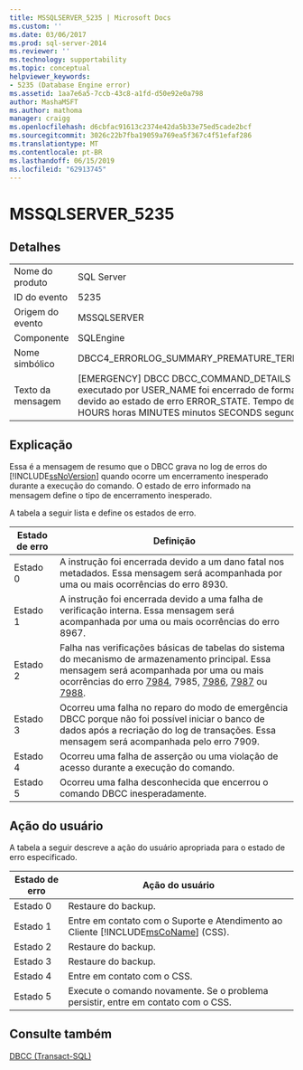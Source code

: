 ```yaml
---
title: MSSQLSERVER_5235 | Microsoft Docs
ms.custom: ''
ms.date: 03/06/2017
ms.prod: sql-server-2014
ms.reviewer: ''
ms.technology: supportability
ms.topic: conceptual
helpviewer_keywords:
- 5235 (Database Engine error)
ms.assetid: 1aa7e6a5-7ccb-43c8-a1fd-d50e92e0a798
author: MashaMSFT
ms.author: mathoma
manager: craigg
ms.openlocfilehash: d6cbfac91613c2374e42da5b33e75ed5cade2bcf
ms.sourcegitcommit: 3026c22b7fba19059a769ea5f367c4f51efaf286
ms.translationtype: MT
ms.contentlocale: pt-BR
ms.lasthandoff: 06/15/2019
ms.locfileid: "62913745"
---
```

# <a name="mssqlserver5235"></a>MSSQLSERVER_5235
    
## <a name="details"></a>Detalhes  
  
|||  
|-|-|  
|Nome do produto|SQL Server|  
|ID do evento|5235|  
|Origem do evento|MSSQLSERVER|  
|Componente|SQLEngine|  
|Nome simbólico|DBCC4_ERRORLOG_SUMMARY_PREMATURE_TERMINATION|  
|Texto da mensagem|[EMERGENCY] DBCC DBCC_COMMAND_DETAILS executado por USER_NAME foi encerrado de forma anormal devido ao estado de erro ERROR_STATE. Tempo decorrido: HOURS horas MINUTES minutos SECONDS segundos.|  
  
## <a name="explanation"></a>Explicação  
 Essa é a mensagem de resumo que o DBCC grava no log de erros do [!INCLUDE[ssNoVersion](../../includes/ssnoversion-md.md)] quando ocorre um encerramento inesperado durante a execução do comando. O estado de erro informado na mensagem define o tipo de encerramento inesperado.  
  
 A tabela a seguir lista e define os estados de erro.  
  
|Estado de erro|Definição|  
|-----------------|----------------|  
|Estado 0|A instrução foi encerrada devido a um dano fatal nos metadados. Essa mensagem será acompanhada por uma ou mais ocorrências do erro 8930.|  
|Estado 1|A instrução foi encerrada devido a uma falha de verificação interna. Essa mensagem será acompanhada por uma ou mais ocorrências do erro 8967.|  
|Estado 2|Falha nas verificações básicas de tabelas do sistema do mecanismo de armazenamento principal. Essa mensagem será acompanhada por uma ou mais ocorrências do erro [7984](mssqlserver-7984-database-engine-error.md), 7985, [7986](mssqlserver-7986-database-engine-error.md), [7987](mssqlserver-7987-database-engine-error.md) ou [7988](mssqlserver-7988-database-engine-error.md).|  
|Estado 3|Ocorreu uma falha no reparo do modo de emergência DBCC porque não foi possível iniciar o banco de dados após a recriação do log de transações. Essa mensagem será acompanhada pelo erro 7909.|  
|Estado 4|Ocorreu uma falha de asserção ou uma violação de acesso durante a execução do comando.|  
|Estado 5|Ocorreu uma falha desconhecida que encerrou o comando DBCC inesperadamente.|  
  
## <a name="user-action"></a>Ação do usuário  
 A tabela a seguir descreve a ação do usuário apropriada para o estado de erro especificado.  
  
|Estado de erro|Ação do usuário|  
|-----------------|-----------------|  
|Estado 0|Restaure do backup.|  
|Estado 1|Entre em contato com o Suporte e Atendimento ao Cliente [!INCLUDE[msCoName](../../includes/msconame-md.md)] (CSS).|  
|Estado 2|Restaure do backup.|  
|Estado 3|Restaure do backup.|  
|Estado 4|Entre em contato com o CSS.|  
|Estado 5|Execute o comando novamente. Se o problema persistir, entre em contato com o CSS.|  
  
## <a name="see-also"></a>Consulte também  
 [DBCC &#40;Transact-SQL&#41;](/sql/t-sql/database-console-commands/dbcc-transact-sql)  
  
  
